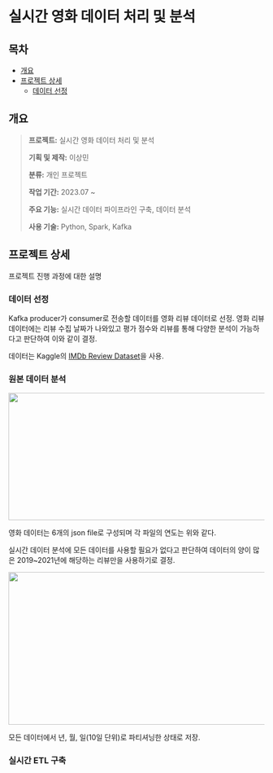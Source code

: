 # **실시간 영화 데이터 처리 및 분석**

## **목차**
- [개요](#개요)
- [프로젝트 상세](#프로젝트-상세)
  - [데이터 선정](#데이터-선정)

## **개요**

> **프로젝트:** 실시간 영화 데이터 처리 및 분석
>
> **기획 및 제작:** 이상민
>
> **분류:** 개인 프로젝트
>
> **작업 기간:** 2023.07 ~
>
> **주요 기능:** 실시간 데이터 파이프라인 구축, 데이터 분석
>
> **사용 기술:** Python, Spark, Kafka

## **프로젝트 상세**
프로젝트 진행 과정에 대한 설명

### 데이터 선정
Kafka producer가 consumer로 전송할 데이터를 영화 리뷰 데이터로 선정. 영화 리뷰 데이터에는 리뷰 수집 날짜가 나와있고 평가 점수와 리뷰를 통해 다양한 분석이 가능하다고 판단하여 이와 같이 결정.

데이터는 Kaggle의 [IMDb Review Dataset](https://www.kaggle.com/datasets/ebiswas/imdb-review-dataset)을 사용.

### 원본 데이터 분석
<img src="https://github.com/skybluelee/movie_data_analysis/assets/107929903/55e3a877-7702-4f2d-8057-e4eac6312730).png" width="850" height="250"/>

영화 데이터는 6개의 json file로 구성되며 각 파일의 연도는 위와 같다.

실시간 데이터 분석에 모든 데이터를 사용할 필요가 없다고 판단하여 데이터의 양이 많은 2019~2021년에 해당하는 리뷰만을 사용하기로 결정.

<img src="https://github.com/skybluelee/movie_data_analysis/assets/107929903/e7e79129-d5b1-4784-a6b0-858e2aa52321.png" width="900" height="300"/>

모든 데이터에서 년, 월, 일(10일 단위)로 파티셔닝한 상태로 저장.

### 실시간 ETL 구축
